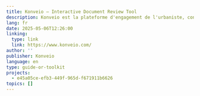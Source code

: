 ```yaml
---
title: Konveio – Interactive Document Review Tool
description: Konveio est la plateforme d'engagement de l'urbaniste, conçue pour simplifier la manière dont les collectivités s'engagent avec les parties prenantes tout au long du cycle de vie du plan et trouvent des réponses dans leur cadre complexe de documents d'orientation.
lang: fr
date: 2025-05-06T12:26:00
linking:
  type: link
  link: https://www.konveio.com/
author: ''
publisher: Konveio
language: en
type: guide-or-toolkit
projects:
  - e45a05ce-efb3-449f-965d-f671911b6626
topics: []
---
```


